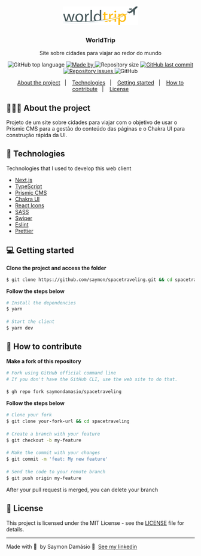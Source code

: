 <h1 align="center">
	<img alt="Logo" src=".github/logo.svg" width="200px" />
</h1>

<h3 align="center">
  WorldTrip
</h3>

<p align="center">Site sobre cidades para viajar ao redor do mundo</p>

<p align="center">
  <img alt="GitHub top language" src="https://img.shields.io/github/languages/top/saymondamasio/spacetraveling">

  <a href="https://www.linkedin.com/in/eliasgcf/">
    <img alt="Made by" src="https://img.shields.io/badge/Made%20by-Saymon%20Dam%C3%A1sio-brightgreen">
  </a>

  <img alt="Repository size" src="https://img.shields.io/github/repo-size/saymondamasio/spacetraveling">

  <a href="https://github.com/saymondamasio/spacetraveling/commits/master">
    <img alt="GitHub last commit" src="https://img.shields.io/github/last-commit/saymondamasio/spacetraveling">
  </a>

  <a href="https://github.com/saymondamasio/spacetraveling/issues">
    <img alt="Repository issues" src="https://img.shields.io/github/issues/saymondamasio/spacetraveling">
  </a>

  <img alt="GitHub" src="https://img.shields.io/github/license/saymondamasio/spacetraveling">
</p>

<p align="center">
  <a href="#-about-the-project">About the project</a>&nbsp;&nbsp;&nbsp;|&nbsp;&nbsp;&nbsp;
  <a href="#-technologies">Technologies</a>&nbsp;&nbsp;&nbsp;|&nbsp;&nbsp;&nbsp;
  <a href="#-getting-started">Getting started</a>&nbsp;&nbsp;&nbsp;|&nbsp;&nbsp;&nbsp;
  <a href="#-how-to-contribute">How to contribute</a>&nbsp;&nbsp;&nbsp;|&nbsp;&nbsp;&nbsp;
  <a href="#-license">License</a>
</p>

## 👨🏻‍💻 About the project

<p>Projeto de um site sobre cidades para viajar com o objetivo de usar o Prismic CMS para a gestão do conteúdo das páginas e o Chakra UI para construção rápida da UI.</p>

## 🚀 Technologies

Technologies that I used to develop this web client

- [Next.js](https://nextjs.org/)
- [TypeScript](https://www.typescriptlang.org/)
- [Prismic CMS](https://prismic.io/)
- [Chakra UI](https://chakra-ui.com/)
- [React Icons](https://react-icons.netlify.com/#/)
- [SASS](https://sass-lang.com/)
- [Swiper](https://www.idangero.us/swiper/)
- [Eslint](https://eslint.org/)
- [Prettier](https://prettier.io/)

## 💻 Getting started

**Clone the project and access the folder**

```bash
$ git clone https://github.com/saymon/spacetraveling.git && cd spacetraveling
```

**Follow the steps below**

```bash
# Install the dependencies
$ yarn

# Start the client
$ yarn dev
```

## 🤔 How to contribute

**Make a fork of this repository**

```bash
# Fork using GitHub official command line
# If you don't have the GitHub CLI, use the web site to do that.

$ gh repo fork saymondamasio/spacetraveling
```

**Follow the steps below**

```bash
# Clone your fork
$ git clone your-fork-url && cd spacetraveling

# Create a branch with your feature
$ git checkout -b my-feature

# Make the commit with your changes
$ git commit -m 'feat: My new feature'

# Send the code to your remote branch
$ git push origin my-feature
```

After your pull request is merged, you can delete your branch

## 📝 License

This project is licensed under the MIT License - see the [LICENSE](LICENSE) file for details.

---

Made with 💜 &nbsp;by Saymon Damásio 👋 &nbsp;[See my linkedin](https://www.linkedin.com/in/saymondamasio/)
